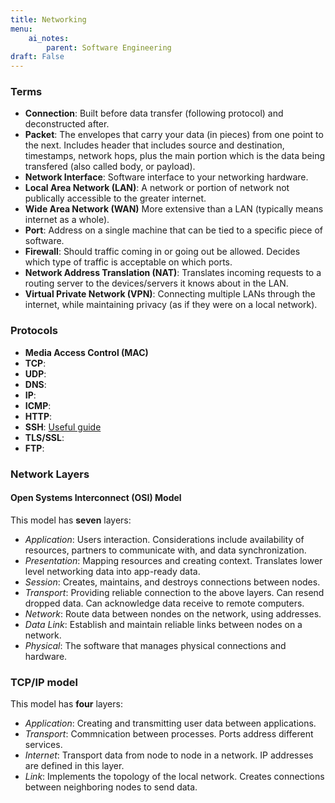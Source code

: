 ```yaml
---
title: Networking
menu: 
    ai_notes:
        parent: Software Engineering
draft: False
---
```

### Terms

* **Connection**: Built before data transfer (following protocol) and deconstructed after.
* **Packet**: The envelopes that carry your data (in pieces) from one point to the next. Includes 
header that includes source and destination, timestamps, network hops, plus the main portion which
is the data being transfered (also called body, or payload). 
* **Network Interface**: Software interface to your networking hardware. 
* **Local Area Network (LAN)**: A network or portion of network not publically accessible 
to the greater internet. 
* **Wide Area Network (WAN)** More extensive than a LAN (typically means internet as a whole). 
* **Port**: Address on a single machine that can be tied to a specific piece of software.
* **Firewall**: Should traffic coming in or going out be allowed. Decides which type of traffic
is acceptable on which ports. 
* **Network Address Translation (NAT)**: Translates incoming requests to a routing server
to the devices/servers it knows about in the LAN.
* **Virtual Private Network (VPN)**: Connecting multiple LANs through the internet, while
maintaining privacy (as if they were on a local network).

### Protocols
* **Media Access Control (MAC)**
* **TCP**:
* **UDP**: 
* **DNS**:
* **IP**:
* **ICMP**:
* **HTTP**:
* **SSH**: [Useful guide](https://www.digitalocean.com/community/tutorials/ssh-essentials-working-with-ssh-servers-clients-and-keys)
* **TLS/SSL**:
* **FTP**: 

### Network Layers

#### Open Systems Interconnect (OSI) Model

This model has **seven** layers:

* *Application*: Users interaction. Considerations include availability of resources,
partners to communicate with, and data synchronization.
* *Presentation*: Mapping resources and creating context. Translates lower level networking 
data into app-ready data.
* *Session*: Creates, maintains, and destroys connections between nodes.
* *Transport*: Providing reliable connection to the above layers. Can resend dropped data.
Can acknowledge data receive to remote computers.
* *Network*: Route data between nondes on the network, using addresses. 
* *Data Link*: Establish and maintain reliable links between nodes on a network.
* *Physical*: The software that manages physical connections and hardware.

### TCP/IP model

This model has **four** layers:

* *Application*: Creating and transmitting user data between applications. 
* *Transport*: Commnication between processes. Ports address different services.
* *Internet*: Transport data from node to node in a network. IP addresses are defined
in this layer. 
* *Link*: Implements the topology of the local network. Creates connections between 
neighboring nodes to send data.





